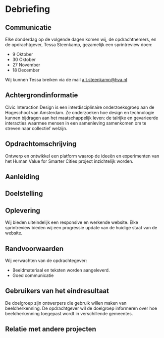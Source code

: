 # Debriefing

## Communicatie
Elke donderdag op de volgende dagen komen wij, de opdrachtnemers, en de opdrachtgever, Tessa Steenkamp, gezamelijk een sprintreview doen:

- 9 Oktober
- 30 Oktober
- 27 November
- 18 December

Wij kunnen Tessa breiken via de mail a.t.steenkamp@hva.nl

## Achtergrondinformatie
Civic Interaction Design is een interdisciplinaire onderzoeksgroep aan de Hogeschool van Amsterdam. Ze onderzoeken hoe design en technologie kunnen bijdragen aan het maatschappelijk leven: de talrijke en gevarieerde interacties waarmee mensen in een samenleving samenkomen om te streven naar collectief welzijn.

## Opdrachtomschrijving
Ontwerp en ontwikkel een platform waarop de ideeën en experimenten van het Human Value for Smarter Cities project inzichtelijk worden.

## Aanleiding

## Doelstelling

## Oplevering
Wij bieden uiteindelijk een responsive en werkende website. Elke sprintreview bieden wij een progressie update van de huidige staat van de website.

## Randvoorwaarden
Wij verwachten van de opdrachtegever:
- Beeldmateriaal en teksten worden aangeleverd.
- Goed communicatie

## Gebruikers van het eindresultaat
De doelgroep zijn ontwerpers die gebruik willen maken van beeldherkenning. De opdrachtgever wil de doelgroep informeren over hoe beeldherkenning toegepast wordt in verschillende gemeentes.

## Relatie met andere projecten